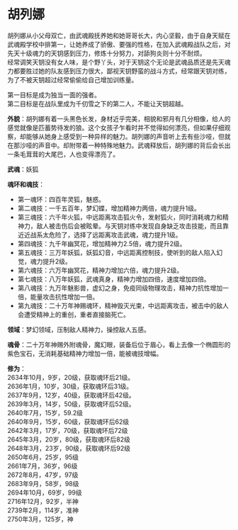 # 胡列娜

胡列娜从小父母双亡，由武魂殿抚养她和她哥哥长大，内心坚毅，由于自身天赋在武魂殿学校中排第一，让她养成了骄傲、要强的性格，在加入武魂殿战队之后，对先天十级魂力的天钥感到压力，修炼十分努力，对舔狗炎则十分不耐烦。<br>
经常调笑天钥没有女人味，是个野丫头，对于天钥这个无论是武魂品质还是先天魂力都要胜过她的队友感到压力很大，鄙视天钥野蛮的战斗方式，经常跟天钥对练，为了不被天钥超过经常偷偷给自己增加训练量。

第一目标是成为独当一面的强者。<br>
第二目标是在战队里成为千仞雪之下的第二人，不能让天钥超越。

**外貌**：胡列娜有着一头黑色长发，身材近乎完美，相貌和邪月有几分相像，给人的感觉就像是匹蓄势待发的狼。这个女孩子乍看时并不觉得如何漂亮，但如果仔细观察，却能够从她身上感受到一种异样的魅力。胡列娜的声音听上去有些沙哑，但就在那沙哑的声音中。却附带着一种特殊地魅力。武魂释放后，胡列娜的背后会长出一条毛茸茸的大尾巴，人也变得漂亮了。

**武魂**：妖狐

**魂环和魂技**：
* 第一魂环：四百年灵狐，魅惑。
* 第二魂技：一千五百年，梦幻蝶，增加精神力两倍，魂力提升1级。
* 第三魂技：六千年火狐，中远距离攻击狐火令，发射狐火，同时消耗魂力和精神力，敌人被击伤后会被眩晕。与天钥对练中发现自身缺乏攻击技能，而且靠近近战系太危险了，选择了远距离攻击武魂，魂力提升1级。
* 第四魂技：九千年幽冥花，增加精神力2.5倍，魂力提升2级。
* 第五魂技：三万年妖狐，妖狐幻音，中远距离控制技，使听到的敌人陷入幻觉，魂力提升2级。
* 第六魂技：六万年幽冥花，精神力增加六倍，魂力提升2级。
* 第七魂技：八万年妖狐，武魂真身，精神力增加四倍，速度增加四倍。
* 第八魂技：九万年魅影兽，虚幻之身，免疫同级物理攻击，精神力抗性增加一倍，能量攻击抗性增加一倍。
* 第九魂技：二十万年神赐魂环，精神毁灭光束，中远距离攻击，被击中的敌人会遭受精神上的重创，重者直接脑死亡。

**领域**：梦幻领域，压制敌人精神力，操控敌人五感。

**魂骨**：二十万年神赐外附魂骨，魔幻眼，装备后位于眉心，看上去像一个椭圆形的紫色宝石，无消耗基础精神力增加一倍，能被魂技增幅。

**修为**：<br>
2634年10月，9岁，20级，获取魂环后21级。<br>
2636年1月，10岁，30级，获取魂环后31级。<br>
2637年9月，12岁，40级，获取魂环后42级。<br>
2639年3月，14岁，50级，获取魂环后52级。<br>
2640年7月，15岁，59.2级<br>
2640年9月，15岁，60级，获取魂环后62级<br>
2642年3月，17岁，70级，获取魂环后72级<br>
2645年3月，20岁，80级，获取魂环后82级<br>
2648年3月，23岁，90级，获取魂环后92级<br>
2650年6月，25岁，95级<br>
2661年7月，36岁，96级<br>
2672年8月，47岁，97级<br>
2683年9月，58岁，98级<br>
2694年10月，69岁，99级<br>
2716年12月，92岁，半神<br>
2739年2月，114岁，准神<br>
2750年3月，125岁，神